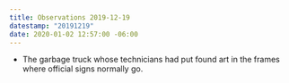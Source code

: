 ```yaml
---
title: Observations 2019-12-19
datestamp: "20191219"
date: 2020-01-02 12:57:00 -06:00
---
```


- The garbage truck whose technicians had put found art in the frames where official signs normally go.
